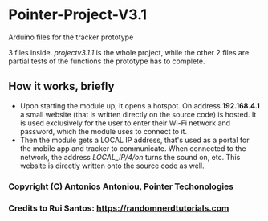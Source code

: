 # Pointer-Project-V3.1
 Arduino files for the tracker prototype
 
 3 files inside. *projectv3.1.1* is the whole project, while the other 2 files are partial tests of the functions the prototype has to complete.
 
 ## How it works, briefly
 - Upon starting the module up, it opens a hotspot. On address **192.168.4.1** a small website (that is written directly on the source code) is hosted. It is used exclusively for the user to enter their Wi-Fi network and password, which the module uses to connect to it.
 - Then the module gets a LOCAL IP address, that's used as a portal for the mobile app and tracker to communicate. When connected to the network, the address *LOCAL_IP/4/on* turns the sound on, etc. This website is directly written onto the source code as well.

### Copyright (C) Antonios Antoniou, Pointer Techonologies
### Credits to Rui Santos: https://randomnerdtutorials.com
